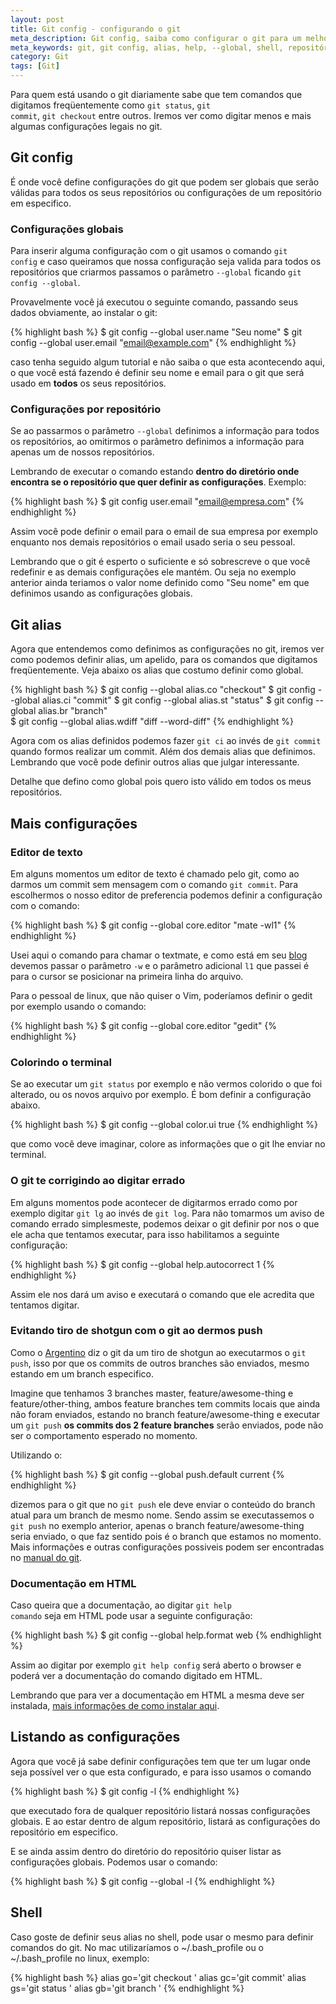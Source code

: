 ```yaml
---
layout: post
title: Git config - configurando o git
meta_description: Git config, saiba como configurar o git para um melhor aproveitamento da ferramenta.
meta_keywords: git, git config, alias, help, --global, shell, repositório, global
category: Git
tags: [Git]
---
```


Para quem está usando o git diariamente sabe que tem comandos que digitamos freqüentemente como <code>git status</code>, <code>git commit</code>, <code>git checkout</code> entre outros. Iremos ver como digitar menos e mais algumas configurações legais no git.

## Git config

É onde você define configurações do git que podem ser globais que serão válidas para todos os seus repositórios ou configurações de um repositório em especifico.

### Configurações globais

Para inserir alguma configuração com o git usamos o comando <code>git config</code> e caso queiramos que nossa configuração seja valida para todos os repositórios que criarmos passamos o parâmetro <code>--global</code> ficando <code>git config --global</code>.

Provavelmente você já executou o seguinte comando, passando seus dados obviamente, ao instalar o git:

{% highlight bash %}
$ git config --global user.name "Seu nome"
$ git config --global user.email "email@example.com"
{% endhighlight %}

caso tenha seguido algum tutorial e não saiba o que esta acontecendo aqui, o que você está fazendo é definir seu nome e email para o git que será usado em **todos** os seus repositórios.

### Configurações por repositório

Se ao passarmos o parâmetro <code>--global</code> definimos a informação para todos os repositórios, ao omitirmos o parâmetro definimos a informação para apenas um de nossos repositórios.

Lembrando de executar o comando estando **dentro do diretório onde encontra se o repositório que quer definir as configurações**. Exemplo: 

{% highlight bash %}
$ git config user.email "email@empresa.com"
{% endhighlight %}    

Assim você pode definir o email para o email de sua empresa por exemplo enquanto nos demais repositórios o email usado seria o seu pessoal.

Lembrando que o git é esperto o suficiente e só sobrescreve o que você redefinir e as demais configurações ele mantém. Ou seja no exemplo anterior ainda teriamos o valor nome definido como "Seu nome" em que definimos usando as configurações globais.

## Git alias

Agora que entendemos como definimos as configurações no git, iremos ver como podemos definir alias, um apelido, para os comandos que digitamos freqüentemente. Veja abaixo os alias que costumo definir como global.

{% highlight bash %}
$ git config --global alias.co "checkout"
$ git config --global alias.ci "commit"
$ git config --global alias.st "status"
$ git config --global alias.br "branch"      
$ git config --global alias.wdiff "diff --word-diff"
{% endhighlight %}     

Agora com os alias definidos podemos fazer <code>git ci</code> ao invés de <code>git commit</code> quando formos realizar um commit. Além dos demais alias que definimos. Lembrando que você pode definir outros alias que julgar interessante.

Detalhe que defino como global pois quero isto válido em todos os meus repositórios.

## Mais configurações

### Editor de texto

Em alguns momentos um editor de texto é chamado pelo git, como ao darmos um commit sem mensagem com o comando <code>git commit</code>. Para escolhermos o nosso editor de preferencia podemos definir a configuração com o comando:

{% highlight bash %}
$ git config --global core.editor "mate -wl1"
{% endhighlight %} 

Usei aqui o comando para chamar o textmate, e como está em seu [blog](http://blog.macromates.com/2005/textmate-shell-utility-tmmate/) devemos passar o parâmetro <code>-w</code> e o parâmetro adicional <code>l1</code> que passei é para o cursor se posicionar na primeira linha do arquivo.

Para o pessoal de linux, que não quiser o Vim, poderíamos definir o gedit por exemplo usando o comando: 

{% highlight bash %}
$ git config --global core.editor "gedit"
{% endhighlight %}

### Colorindo o terminal

Se ao executar um <code>git status</code> por exemplo e não vermos colorido o que foi alterado, ou os novos arquivo por exemplo. É bom definir a configuração abaixo.

{% highlight bash %}
$ git config --global color.ui true
{% endhighlight %}

que como você deve imaginar, colore as informações que o git lhe enviar no terminal.

### O git te corrigindo ao digitar errado

Em alguns momentos pode acontecer de digitarmos errado como por exemplo digitar <code>git lg</code> ao invés de <code>git log</code>. Para não tomarmos um aviso de comando errado simplesmeste, podemos deixar o git definir por nos o que ele acha que tentamos executar, para isso habilitamos a seguinte configuração:

{% highlight bash %}
$ git config --global help.autocorrect 1
{% endhighlight %}
    
Assim ele nos dará um aviso e executará o comando que ele acredita que tentamos digitar.

### Evitando tiro de shotgun com o git ao dermos push

Como o [Argentino](http://twitter.com/argentinomota) diz o git da um tiro de shotgun ao executarmos o <code>git push</code>, isso por que os commits de outros branches são enviados, mesmo estando em um branch especifico.

Imagine que tenhamos 3 branches master, feature/awesome-thing e feature/other-thing, ambos feature branches tem commits locais que ainda não foram enviados, estando no branch feature/awesome-thing e executar um <code>git push</code> **os commits dos 2 feature branches** serão enviados, pode não ser o comportamento esperado no momento.

Utilizando o:

{% highlight bash %}
$ git config --global push.default current
{% endhighlight %}

dizemos para o git que no <code>git push</code> ele deve enviar o conteúdo do branch atual para um branch de mesmo nome. Sendo assim se executassemos o <code>git push</code> no exemplo anterior, apenas o branch feature/awesome-thing seria enviado, o que faz sentido pois é o branch que estamos no momento. Mais informações e outras configurações possiveis podem ser encontradas no [manual do git](http://schacon.github.com/git/git-config.html).

### Documentação em HTML

Caso queira que a documentação, ao digitar <code>git help comando</code> seja em HTML pode usar a seguinte configuração:

{% highlight bash %}
$ git config --global help.format web
{% endhighlight %}

Assim ao digitar por exemplo <code>git help config</code> será aberto o browser e poderá ver a documentação do comando digitado em HTML.

Lembrando que para ver a documentação em HTML a mesma deve ser instalada, [ mais informações de como instalar aqui](http://help.github.com/install-git-html-help/).

## Listando as configurações

Agora que você já sabe definir configurações tem que ter um lugar onde seja possível ver o que esta configurado, e para isso usamos o comando

{% highlight bash %}
$ git config -l
{% endhighlight %}
    
que executado fora de qualquer repositório listará nossas configurações globais. E ao estar dentro de algum repositório, listará as configurações do repositório em especifico.

E se ainda assim dentro do diretório do repositório quiser listar as configurações globais. Podemos usar o comando:    

{% highlight bash %}
$ git config --global -l
{% endhighlight %}


## Shell

Caso goste de definir seus alias no shell, pode usar o mesmo para definir comandos do git. No mac utilizaríamos o ~/.bash_profile ou o ~/.bash_profile no linux, exemplo:

{% highlight bash %}
alias go='git checkout '
alias gc='git commit'
alias gs='git status '
alias gb='git branch ' 
{% endhighlight %}   